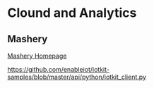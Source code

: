 Clound and Analytics
==

## Mashery

[Mashery Homepage](http://www.mashery.com/)


https://github.com/enableiot/iotkit-samples/blob/master/api/python/iotkit_client.py